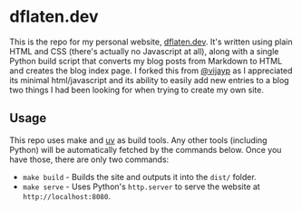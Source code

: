 # dflaten.dev

This is the repo for my personal website, [dflaten.dev](https://www.dflaten.dev). It's written using
plain HTML and CSS (there's actually no Javascript at all), along with a single Python build script
that converts my blog posts from Markdown to HTML and creates the blog index page. I forked this
from [@vijayp](https://github.com/arnath/vijayp.dev) as I appreciated its minimal html/javascript and
its ability to easily add new entries to a blog two things I had been looking for when trying to 
create my own site.

## Usage

This repo uses make and [uv](https://docs.astral.sh/uv/) as build tools. Any other tools (including
Python) will be automatically fetched by the commands below. Once you have those, there are only two
commands:

- `make build` - Builds the site and outputs it into the `dist/` folder.
- `make serve` - Uses Python's `http.server` to serve the website at `http://localhost:8080`.
